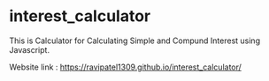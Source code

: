 # interest_calculator
This is Calculator for Calculating Simple and Compund Interest using Javascript.

Website link : https://ravipatel1309.github.io/interest_calculator/
